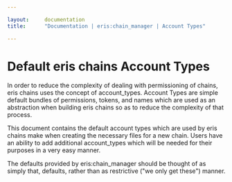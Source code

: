 ```yaml
---

layout:     documentation
title:      "Documentation | eris:chain_manager | Account Types"

---
```


# Default eris chains Account Types

In order to reduce the complexity of dealing with permissioning
of chains, eris chains uses the concept of account_types. Account Types are
simple default bundles of permissions, tokens, and names which are used
as an abstraction when building eris chains so as to reduce the complexity
of that process.

This document contains the default account types which are used by
eris chains make when creating the necessary files for a new chain. Users
have an ability to add additional account_types which will be needed for
their purposes in a very easy manner.

The defaults provided by eris:chain_manager should be thought of as simply
that, defaults, rather than as restrictive ("we only get these") manner.
